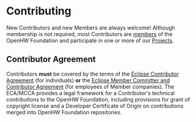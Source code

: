 # Contributing
New Contributors and new Members are always welcome!
Although membership is not required, most Contributors are [members](https://openhwfoundation.org/membership/become-a-member/)
of the OpenHW Foundation and participate in one or more of our [Projects](https://openhwfoundation.org/projects/).


## Contributor Agreement
Contributors **must** be covered by the terms of the [Eclipse Contributor Agreement](https://www.eclipse.org/legal/ECA.php)
(for individuals) **or** the [Eclipse Member Committer and Contributor Agreement](https://www.eclipse.org/legal/committer_process/EclipseMemberCommitterAgreement.pdf)
(for employees of Member companies). The ECA/MCCA provides a legal
framework for a Contributor's technical contributions to the OpenHW Foundation,
including provisions for grant of copyright license and a Developer
Certificate of Origin on contributions merged into OpenHW Foundation repositories.
